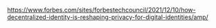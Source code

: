 https://www.forbes.com/sites/forbestechcouncil/2021/12/10/how-decentralized-identity-is-reshaping-privacy-for-digital-identities/amp/